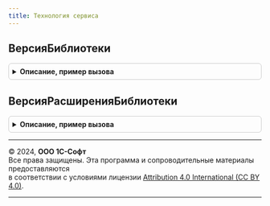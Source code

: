 ```yaml
---
title: Технология сервиса
---
```



## ВерсияБиблиотеки
<details style="margin: 1em 0; padding: 0.5em; border: 1px solid #ccc; border-radius: 6px;">

<summary style="font-weight: bold; cursor: pointer;">Описание, пример вызова</summary>

```bsl

// Возвращает версию библиотеки "1С:Библиотека технологии сервиса"
//
// Возвращаемое значение:
//  Строка - версия библиотеки в формате РР.{П|ПП}.ЗЗ.СС.
//
Функция ВерсияБиблиотеки() Экспорт
```

Пример вызова
```bsl
Результат = ТехнологияСервиса.ВерсияБиблиотеки() 
```
</details>

## ВерсияРасширенияБиблиотеки
<details style="margin: 1em 0; padding: 0.5em; border: 1px solid #ccc; border-radius: 6px;">

<summary style="font-weight: bold; cursor: pointer;">Описание, пример вызова</summary>

```bsl

// Возвращает версию расширения библиотеки "1С:Библиотека технологии сервиса"
//
// Возвращаемое значение:
//  Строка, Неопределено - версия расширения библиотеки или Неопределено, если расширение не установлено или не активно
//
Функция ВерсияРасширенияБиблиотеки() Экспорт
```

Пример вызова
```bsl
Результат = ТехнологияСервиса.ВерсияРасширенияБиблиотеки() 
```
</details>

---

© 2024, **ООО 1С-Софт**  
Все права защищены. Эта программа и сопроводительные материалы предоставляются  
в соответствии с условиями лицензии [Attribution 4.0 International (CC BY 4.0)](https://creativecommons.org/licenses/by/4.0/legalcode).

---
